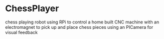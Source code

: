 # ChessPlayer
chess playing robot using RPi to control a home built CNC machine with an electromagnet to pick up and place chess pieces
using an PICamera for visual feedback
